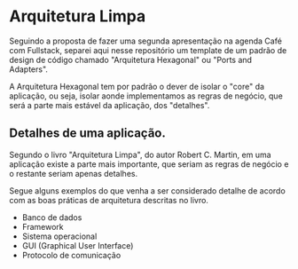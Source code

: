 # Arquitetura Limpa

Seguindo a proposta de fazer uma segunda apresentação na agenda Café com Fullstack, separei aqui nesse repositório um template de um padrão de design de código chamado "Arquitetura Hexagonal" ou "Ports and Adapters".

A Arquitetura Hexagonal tem por padrão o dever de isolar o "core" da aplicação, ou seja, isolar aonde implementamos as regras de negócio, que será a parte mais estável da aplicação, dos "detalhes".

## Detalhes de uma aplicação.
Segundo o livro "Arquitetura Limpa", do autor Robert C. Martin, em uma aplicação existe a parte mais importante, que seriam as regras de negócio e o restante seriam apenas detalhes.  

Segue alguns exemplos do que venha a ser considerado detalhe de acordo com as boas práticas de arquitetura descritas no livro.
- Banco de dados
- Framework
- Sistema operacional
- GUI (Graphical User Interface)
- Protocolo de comunicação
